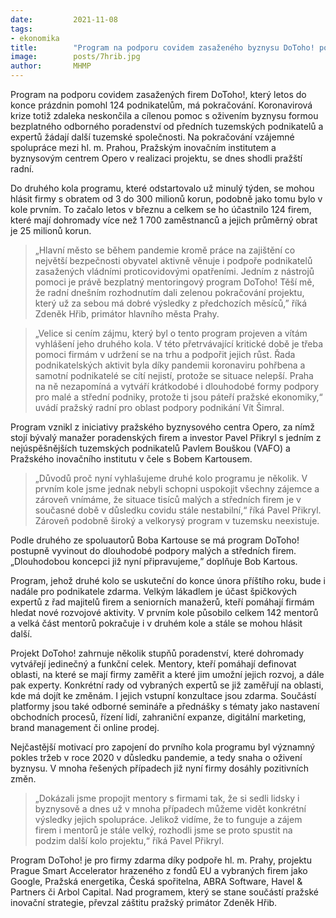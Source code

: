 ```yaml
---
date:         2021-11-08
tags:         
- ekonomika
title:        "Program na podporu covidem zasaženého byznysu DoToho! pokračuje druhým kolem"
image: 	      posts/7hrib.jpg
author:       MHMP
---
```


Program na podporu covidem zasažených firem DoToho!, který letos do konce prázdnin pomohl 124 podnikatelům, má pokračování. Koronavirová krize totiž zdaleka neskončila a cílenou pomoc s oživením byznysu formou bezplatného odborného poradenství od předních tuzemských podnikatelů a expertů žádají další tuzemské společnosti. Na pokračování vzájemné spolupráce mezi hl. m. Prahou, Pražským inovačním institutem a byznysovým centrem Opero v realizaci projektu, se dnes shodli pražští radní. 

Do druhého kola programu, které odstartovalo už minulý týden, se mohou hlásit firmy s obratem od 3 do 300 milionů korun, podobně jako tomu bylo v kole prvním. To začalo letos v březnu a celkem se ho účastnilo 124 firem, které mají dohromady více než 1 700 zaměstnanců a jejich průměrný obrat je 25 milionů korun.

> „Hlavní město se během pandemie kromě práce na zajištění co největší bezpečnosti obyvatel aktivně věnuje i podpoře podnikatelů zasažených vládními proticovidovými opatřeními. Jedním z nástrojů pomoci je právě bezplatný mentoringový program DoToho! Těší mě, že radní dnešním rozhodnutím dali zelenou pokračování projektu, který už za sebou má dobré výsledky z předchozích měsíců,” říká Zdeněk Hřib, primátor hlavního města Prahy.

> „Velice si cením zájmu, který byl o tento program projeven a vítám vyhlášení jeho druhého kola. V této přetrvávající kritické době je třeba pomoci firmám v udržení se na trhu a podpořit jejich růst. Řada podnikatelských aktivit byla díky pandemii koronaviru pohřbena a samotní podnikatelé se cítí nejistí, protože se situace nelepší. Praha na ně nezapomíná a vytváří krátkodobé i dlouhodobé formy podpory pro malé a střední podniky, protože ti jsou páteří pražské ekonomiky,“ uvádí pražský radní pro oblast podpory podnikání Vít Šimral.

Program vznikl z iniciativy pražského byznysového centra Opero, za nímž stojí bývalý manažer poradenských firem a investor Pavel Přikryl s jedním z nejúspěšnějších tuzemských podnikatelů Pavlem Bouškou (VAFO) a Pražského inovačního institutu v čele s Bobem Kartousem.

> „Důvodů proč nyní vyhlašujeme druhé kolo programu je několik. V prvním kole jsme jednak nebyli schopni uspokojit všechny zájemce a zároveň vnímáme, že situace tisíců malých a středních firem je v současné době v důsledku covidu stále nestabilní,“ říká Pavel Přikryl. Zároveň podobně široký a velkorysý program v tuzemsku neexistuje.

Podle druhého ze spoluautorů Boba Kartouse se má program DoToho! postupně vyvinout do dlouhodobé podpory malých a středních firem. „Dlouhodobou koncepci již nyní připravujeme,” doplňuje Bob Kartous.

Program, jehož druhé kolo se uskuteční do konce února příštího roku, bude i nadále pro podnikatele zdarma. Velkým lákadlem je účast špičkových expertů z řad majitelů firem a seniorních manažerů, kteří pomáhají firmám hledat nové rozvojové aktivity. V prvním kole působilo celkem 142 mentorů a velká část mentorů pokračuje i v druhém kole a stále se mohou hlásit další.

Projekt DoToho! zahrnuje několik stupňů poradenství, které dohromady vytvářejí jedinečný a funkční celek. Mentory, kteří pomáhají definovat oblasti, na které se mají firmy zaměřit a které jim umožní jejich rozvoj, a dále pak experty. Konkrétní rady od vybraných expertů se již zaměřují na oblasti, kde má dojít ke změnám. I jejich vstupní konzultace jsou zdarma. Součástí platformy jsou také odborné semináře a přednášky s tématy jako nastavení obchodních procesů, řízení lidí, zahraniční expanze, digitální marketing, brand management či online prodej.

Nejčastější motivací pro zapojení do prvního kola programu byl významný pokles tržeb v roce 2020 v důsledku pandemie, a tedy snaha o oživení byznysu. V mnoha řešených případech již nyní firmy dosáhly pozitivních změn. 

> „Dokázali jsme propojit mentory s firmami tak, že si sedli lidsky i byznysově a dnes už v mnoha případech můžeme vidět konkrétní výsledky jejich spolupráce. Jelikož vidíme, že to funguje a zájem firem i mentorů je stále velký, rozhodli jsme se proto spustit na podzim další kolo projektu,“ říká Pavel Přikryl.

Program DoToho! je pro firmy zdarma díky podpoře hl. m. Prahy, projektu Prague Smart Accelerator hrazeného z fondů EU a vybraných firem jako Google, Pražská energetika, Česká spořitelna, ABRA Software, Havel & Partners či Arbol Capital. Nad programem, který se stane součástí pražské inovační strategie, převzal záštitu pražský primátor Zdeněk Hřib.


